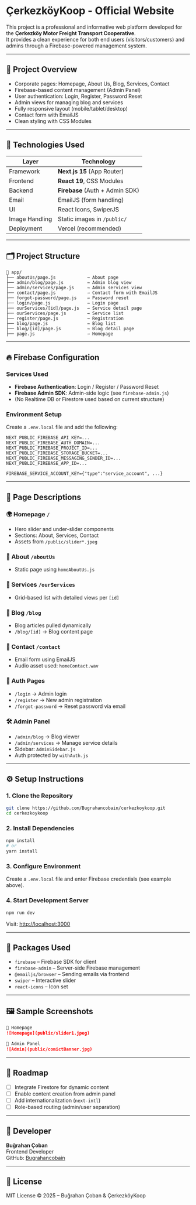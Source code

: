 
# ÇerkezköyKoop - Official Website

This project is a professional and informative web platform developed for the **Çerkezköy Motor Freight Transport Cooperative**.  
It provides a clean experience for both end users (visitors/customers) and admins through a Firebase-powered management system.

---

## 🚀 Project Overview

- Corporate pages: Homepage, About Us, Blog, Services, Contact
- Firebase-based content management (Admin Panel)
- User authentication: Login, Register, Password Reset
- Admin views for managing blog and services
- Fully responsive layout (mobile/tablet/desktop)
- Contact form with EmailJS
- Clean styling with CSS Modules

---

## 🧱 Technologies Used

| Layer | Technology |
|-------|------------|
| Framework | **Next.js 15** (App Router) |
| Frontend | **React 19**, CSS Modules |
| Backend | **Firebase** (Auth + Admin SDK) |
| Email | EmailJS (form handling) |
| UI | React Icons, SwiperJS |
| Image Handling | Static images in `/public/` |
| Deployment | Vercel (recommended) |

---

## 🗂️ Project Structure

```
📁 app/
├── aboutUs/page.js            → About page
├── admin/blog/page.js         → Admin blog view
├── admin/services/page.js     → Admin services view
├── contact/page.js            → Contact form with EmailJS
├── forgot-password/page.js    → Password reset
├── login/page.js              → Login page
├── ourServices/[id]/page.js   → Service detail page
├── ourServices/page.js        → Service list
├── register/page.js           → Registration
├── blog/page.js               → Blog list
├── blog/[id]/page.js          → Blog detail page
├── page.js                    → Homepage
```

---

## 🔥 Firebase Configuration

### Services Used

- **Firebase Authentication**: Login / Register / Password Reset
- **Firebase Admin SDK**: Admin-side logic (see `firebase-admin.js`)
- (No Realtime DB or Firestore used based on current structure)

### Environment Setup

Create a `.env.local` file and add the following:

```env
NEXT_PUBLIC_FIREBASE_API_KEY=...
NEXT_PUBLIC_FIREBASE_AUTH_DOMAIN=...
NEXT_PUBLIC_FIREBASE_PROJECT_ID=...
NEXT_PUBLIC_FIREBASE_STORAGE_BUCKET=...
NEXT_PUBLIC_FIREBASE_MESSAGING_SENDER_ID=...
NEXT_PUBLIC_FIREBASE_APP_ID=...

FIREBASE_SERVICE_ACCOUNT_KEY={"type":"service_account", ...}
```

---

## 🧠 Page Descriptions

### 🌍 Homepage `/`
- Hero slider and under-slider components
- Sections: About, Services, Contact
- Assets from `/public/slider*.jpeg`

### 📄 About `/aboutUs`
- Static page using `homeAboutUs.js`

### 💼 Services `/ourServices`
- Grid-based list with detailed views per `[id]`

### 📰 Blog `/blog`
- Blog articles pulled dynamically
- `/blog/[id]` → Blog content page

### 📨 Contact `/contact`
- Email form using EmailJS
- Audio asset used: `homeContact.wav`

### 🔐 Auth Pages
- `/login` → Admin login
- `/register` → New admin registration
- `/forgot-password` → Reset password via email

### 🛠️ Admin Panel
- `/admin/blog` → Blog viewer
- `/admin/services` → Manage service details
- Sidebar: `AdminSidebar.js`
- Auth protected by `withAuth.js`

---

## ⚙️ Setup Instructions

### 1. Clone the Repository

```bash
git clone https://github.com/Bugrahancobain/cerkezkoykoop.git
cd cerkezkoykoop
```

### 2. Install Dependencies

```bash
npm install
# or
yarn install
```

### 3. Configure Environment

Create a `.env.local` file and enter Firebase credentials (see example above).

### 4. Start Development Server

```bash
npm run dev
```

Visit: [http://localhost:3000](http://localhost:3000)

---

## 🧩 Packages Used

- `firebase` – Firebase SDK for client
- `firebase-admin` – Server-side Firebase management
- `@emailjs/browser` – Sending emails via frontend
- `swiper` – Interactive slider
- `react-icons` – Icon set

---

## 🖼️ Sample Screenshots

```markdown
📸 Homepage
![Homepage](public/slider1.jpeg)

📸 Admin Panel
![Admin](public/comictBanner.jpg)
```

---

## 📅 Roadmap

- [ ] Integrate Firestore for dynamic content
- [ ] Enable content creation from admin panel
- [ ] Add internationalization (`next-intl`)
- [ ] Role-based routing (admin/user separation)

---

## 👤 Developer

**Buğrahan Çoban**  
Frontend Developer  
GitHub: [Bugrahancobain](https://github.com/Bugrahancobain)

---

## 📄 License

MIT License © 2025 – Buğrahan Çoban & ÇerkezköyKoop
